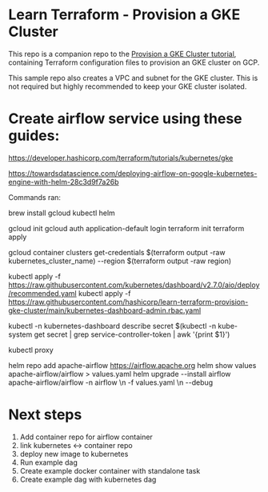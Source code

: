 # Learn Terraform - Provision a GKE Cluster

This repo is a companion repo to the [Provision a GKE Cluster tutorial](https://developer.hashicorp.com/terraform/tutorials/kubernetes/gke), containing Terraform configuration files to provision an GKE cluster on GCP.

This sample repo also creates a VPC and subnet for the GKE cluster. This is not
required but highly recommended to keep your GKE cluster isolated.


# Create airflow service using these guides:

https://developer.hashicorp.com/terraform/tutorials/kubernetes/gke

https://towardsdatascience.com/deploying-airflow-on-google-kubernetes-engine-with-helm-28c3d9f7a26b

Commands ran:

brew install gcloud kubectl helm

gcloud init
gcloud auth application-default login
terraform init
terraform apply

gcloud container clusters get-credentials $(terraform output -raw kubernetes_cluster_name) --region $(terraform output -raw region)

kubectl apply -f https://raw.githubusercontent.com/kubernetes/dashboard/v2.7.0/aio/deploy/recommended.yaml 
kubectl apply -f https://raw.githubusercontent.com/hashicorp/learn-terraform-provision-gke-cluster/main/kubernetes-dashboard-admin.rbac.yaml

kubectl -n kubernetes-dashboard describe secret $(kubectl -n kube-system get secret | grep service-controller-token | awk '{print $1}')

kubectl proxy 

helm repo add apache-airflow https://airflow.apache.org
helm show values apache-airflow/airflow > values.yaml
helm upgrade --install airflow apache-airflow/airflow -n airflow  \\n  -f values.yaml \\n  --debug

# Next steps

1. Add container repo for airflow container
2. link kubernetes <-> container repo
3. deploy new image to kubernetes
4. Run example dag
5. Create example docker container with standalone task
6. Create example dag with kubernetes dag